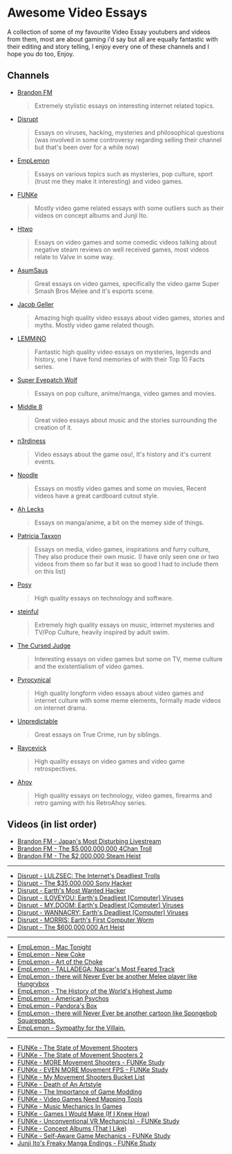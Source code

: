 # Awesome Video Essays

A collection of some of my favourite Video Essay youtubers and videos from them, most are about gaming i'd say but all are equally fantastic with their editing and story telling, I enjoy every one of these channels and I hope you do too, Enjoy.

## Channels
- [Brandon FM](https://www.youtube.com/@BrandonFM)
  > Extremely stylistic essays on interesting internet related topics.
- [Disrupt](https://www.youtube.com/@DisruptReality)
  > Essays on viruses, hacking, mysteries and philosophical questions (was involved in some controversy regarding selling their channel but that's been over for a while now)
- [EmpLemon](https://www.youtube.com/@EmperorLemon)
  > Essays on various topics such as mysteries, pop culture, sport (trust me they make it interesting) and video games.
- [FUNKe](https://www.youtube.com/@FUNKe)
  > Mostly video game related essays with some outliers such as their videos on concept albums and Junji Ito.
- [Htwo](https://www.youtube.com/@htwo1)
  > Essays on video games and some comedic videos talking about negative steam reviews on well received games, most videos relate to Valve in some way.
- [AsumSaus](https://www.youtube.com/@AsumSaus)
  >Great essays on video games, specifically the video game Super Smash Bros Melee and it's esports scene.
- [Jacob Geller](https://www.youtube.com/@JacobGeller)
  > Amazing high quality video essays about video games, stories and myths. Mostly video game related though. 
- [LEMMiNO](https://www.youtube.com/@LEMMiNO)
  > Fantastic high quality video essays on mysteries, legends and history, one I have fond memories of with their Top 10 Facts series.
- [Super Eyepatch Wolf](https://www.youtube.com/@supereyepatchwolf3007)
  > Essays on pop culture, anime/manga, video games and movies.
- [Middle 8](https://www.youtube.com/@Middle8)
  > Great video essays about music and the stories surrounding the creation of it.
- [n3rdiness](https://www.youtube.com/@n3rdiness)
  > Video essays about the game osu!, It's history and it's current events.
- [Noodle](https://www.youtube.com/@noodlefunny)
  > Essays on mostly video games and some on movies, Recent videos have a great cardboard cutout style.
- [Ah Lecks](https://www.youtube.com/@Ah_Lecks)
  > Essays on manga/anime, a bit on the memey side of things.
- [Patricia Taxxon](https://www.youtube.com/@Patricia_Taxxon)
  > Essays on media, video games, inspirations and furry culture, They also produce their own music. (I have only seen one or two videos from them so far but it was so good I had to include them on this list) 
- [Posy](https://www.youtube.com/@PosyMusic)
  > High quality essays on technology and software.
- [steinful](https://www.youtube.com/@steinful)
  > Extremely high quality essays on music, internet mysteries and TV/Pop Culture, heavily inspired by adult swim.
- [The Cursed Judge](https://www.youtube.com/@TheCursedJudge)
  > Interesting essays on video games but some on TV, meme culture and the existentialism of video games.
- [Pyrocynical](https://www.youtube.com/@Pyrocynical)
  > High quality longform video essays about video games and internet culture with some meme elements, formally made videos on internet drama.
- [Unpredictable](https://www.youtube.com/@unpred.ictable)
  > Great essays on True Crime, run by siblings.
- [Raycevick](https://www.youtube.com/channel/UC1JTQBa5QxZCpXrFSkMxmPw)
  > High quality essays on video games and video game retrospectives.
- [Ahoy](https://www.youtube.com/user/XboxAhoy)
  > High quality essays on technology, video games, firearms and retro gaming with his RetroAhoy series.

## Videos (in list order)
- [Brandon FM - Japan's Most Disturbing Livestream](https://youtu.be/949-HGmpnRQ?si=v5oohtMBcIJXu0lT)
- [Brandon FM - The $5,000,000,000 4Chan Troll](https://youtu.be/fQCIqyRlzUY?si=IXTf8_YQgY9io55N)
- [Brandon FM - The $2,000,000 Steam Heist](https://youtu.be/YyF_A6xs9bw?si=s3RUdg_CDRjxdae1)
---
- [Disrupt - LULZSEC: The Internet's Deadliest Trolls](https://youtu.be/4JChLsD3zxQ?si=p0Doj2AJLaj72dDr)
- [Disrupt - The $35,000,000 Sony Hacker](https://youtu.be/I1xjCMqqrgY?si=9nLnTPn1hnnszXec)
- [Disrupt - Earth's Most Wanted Hacker](https://youtu.be/PlbUYl67LTY?si=AmqVRyl5wufEYGSV)
- [Disrupt - ILOVEYOU: Earth's Deadliest [Computer] Viruses](https://youtu.be/soZyb6lMx4c?si=LtkW978vPESgqmzX)
- [Disrupt - MY.DOOM: Earth's Deadliest [Computer] Viruses](https://youtu.be/7kPNVKqSGz0?si=1l17stN9ILxmed9A)
- [Disrupt - WANNACRY: Earth's Deadliest [Computer] Viruses](https://youtu.be/I5Wxh-rCzrY?si=jpD2jQjK4bt7LuJe)
- [Disrupt - MORRIS: Earth's First Computer Worm](https://youtu.be/7BRTixIDzzE?si=RQMt3uCi2Aig88ZW)
- [Disrupt - The $600,000,000 Art Heist](https://youtu.be/QnYRBaxF04M?si=lfAbMtjlgOK9FOvC)
---
- [EmpLemon - Mac Tonight](https://youtu.be/Jp35RSGt_Dg?si=w_BkO2ybezgdhgR7)
- [EmpLemon - New Coke](https://youtu.be/PUKfmMH157U?si=LncuGyr6pPqHaevZ)
- [EmpLemon - Art of the Choke](https://youtu.be/0Si5njM3yHI?si=M7nw-2bpvMLPxibd)
- [EmpLemon - TALLADEGA: Nascar's Most Feared Track](https://youtu.be/w0d_AUAHVeo?si=URt679UeqF4qZ-Tq)
- [EmpLemon - there will Never Ever be another Melee player like Hungrybox](https://youtu.be/dmLSJrA0n9w?si=9_II7MXB1_lhc0BD)
- [EmpLemon - The History of the World's Highest Jump](https://youtu.be/1cAlXqHAqXw?si=YNiiGE5ChA-e34CC)
- [EmpLemon - American Psychos](https://youtu.be/Cq7X7xt9ObQ?si=g9-Sa94kQA_JqMcs)
- [EmpLemon - Pandora's Box](https://youtu.be/3-mjTQ0VBwI?si=Ha7_CzPWnLj4GvkF)
- [EmpLemon - there will Never Ever be another cartoon like Spongebob Squarepants.](https://youtu.be/cYu7Y52iiYI?si=0yuidXCOMEDwLyNz)
- [EmpLemon - Sympathy for the Villain.](https://youtu.be/YzfUj-m2I6I?si=D63tQ8j-qcrYwlWy)
---
- [FUNKe - The State of Movement Shooters](https://youtu.be/c4vnKir5guQ?si=2vU-XmdX3zXn8w7l)
- [FUNKe - The State of Movement Shooters 2](https://youtu.be/O27VeYmoDQs?si=C7dxlVWW5ZszerQf)
- [FUNKe - MORE Movement Shooters - FUNKe Study](https://youtu.be/oRTh2aMgPY4?si=CC4PohJaclSXWdm8)
- [FUNKe - EVEN MORE Movement FPS - FUNKe Study](https://youtu.be/0B41Nmr16fk?si=_Af87_GxSg9wg9If)
- [FUNKe - My Movement Shooters Bucket List](https://youtu.be/taNg67BB6H4?si=pfiDuVeWgB0sGaEv)
- [FUNKe - Death of An Artstyle](https://youtu.be/S1W8BZPf-N8?si=7RJqdwC3i5TEc76p)
- [FUNKe - The Importance of Game Modding](https://youtu.be/3t2EEeUkQ58?si=XBNQXi-veEvqIkDq)
- [FUNKe - Video Games Need Mapping Tools](https://youtu.be/yobugBuwHt0?si=g0GVCPtPWkCvFWJK)
- [FUNKe - Music Mechanics In Games](https://youtu.be/M_eJNdQSqN0?si=-EkIWaUmexQKvXn9)
- [FUNKe - Games I Would Make (If I Knew How)](https://youtu.be/bJEy09Sm37Y?si=PRsJVMbR7UIV_9X3)
- [FUNKe - Unconventional VR Mechanic(s) - FUNKe Study](https://youtu.be/AW3QiyTNXew?si=QFcA7LoayTn9PMG3)
- [FUNKe - Concept Albums (That I Like)](https://youtu.be/maqIaT_ZUxs?si=CMyjs3X-rCgHCFii)
- [FUNKe - Self-Aware Game Mechanics - FUNKe Study](https://youtu.be/qs8XDWAuvEg?si=pljB-L7oFjmPJ8Yy)
- [Junji Ito's Freaky Manga Endings - FUNKe Study](https://youtu.be/qh_7mnoWyGQ?si=mUF1ZVZPZVx_wArx)


